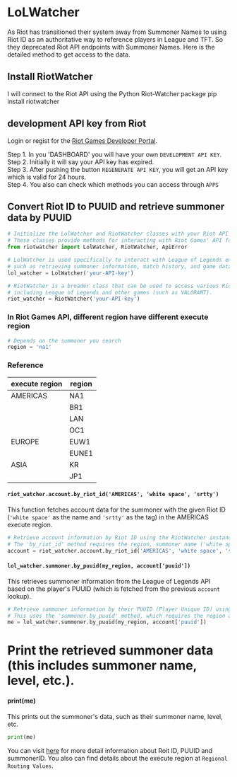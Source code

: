 # LoLWatcher
As Riot has transitioned their system away from Summoner Names to using Riot ID as an authoritative way to reference players in League and TFT. So they deprecated Riot API endpoints with Summoner Names. Here is the detailed method to get access to the data.

## Install RiotWatcher
I will connect to the Riot API using the Python Riot-Watcher package
    pip install riotwatcher

## development API key from Riot
Login or regist for the [Riot Games Developer Portal](https://developer.riotgames.com/).

Step 1. In you 'DASHBOARD' you will have your own `DEVELOPMENT API KEY`.    
Step 2. Initially it will say your API key has expired.    
Step 3. After pushing the button `REGENERATE API KEY`, you will get an API key which is valid for 24 hours.    
Step 4. You also can check which methods you can access through `APPS`

## Convert Riot ID to PUUID and retrieve summoner data by PUUID
```python
# Initialize the LolWatcher and RiotWatcher classes with your Riot API key.
# These classes provide methods for interacting with Riot Games' API for League of Legends data.
from riotwatcher import LolWatcher, RiotWatcher, ApiError

# LolWatcher is used specifically to interact with League of Legends endpoints, 
# such as retrieving summoner information, match history, and game data.
lol_watcher = LolWatcher('your-API-key')    

# RiotWatcher is a broader class that can be used to access various Riot Games APIs, 
# including League of Legends and other games (such as VALORANT).
riot_watcher = RiotWatcher('your-API-key')
```

### In Riot Games API, different region have different execute region
```python
# Depends on the summoner you search
region = 'na1'  
```
### Reference
| execute region | region |
| -- | -- |
|  AMERICAS | NA1 |
|  | BR1 |
|  | LAN |
|  | OC1 |
| EUROPE | EUW1 |
|  | EUNE1 |
| ASIA | KR |
|  | JP1 |

#### `riot_watcher.account.by_riot_id('AMERICAS', 'white space', 'srtty')`
This function fetches account data for the summoner with the given Riot ID (`'white space'` as the name and `'srtty'` as the tag) in the AMERICAS execute region.
```python
# Retrieve account information by Riot ID using the RiotWatcher instance.
# The 'by_riot_id' method requires the region, summoner name ('white space' in this case), and tag ('srtty').
account = riot_watcher.account.by_riot_id('AMERICAS', 'white space', 'srtty')
```

#### `lol_watcher.summoner.by_puuid(my_region, account['puuid'])`
This retrieves summoner information from the League of Legends API based on the player's PUUID (which is fetched from the previous `account` lookup).
```python
# Retrieve summoner information by their PUUID (Player Unique ID) using the LolWatcher instance.
# This uses the 'summoner.by_puuid' method, which requires the region and PUUID (from the previous account lookup).
me = lol_watcher.summoner.by_puuid(my_region, account['puuid'])
```

# Print the retrieved summoner data (this includes summoner name, level, etc.).
#### print(me)
This prints out the summoner's data, such as their summoner name, level, etc.
```python
print(me)
```

You can visit [here](https://developer.riotgames.com/docs/lol) for more detail information about Roit ID, PUUID and summonerID. You also can find details about the execute region at `Regional Routing Values`.
